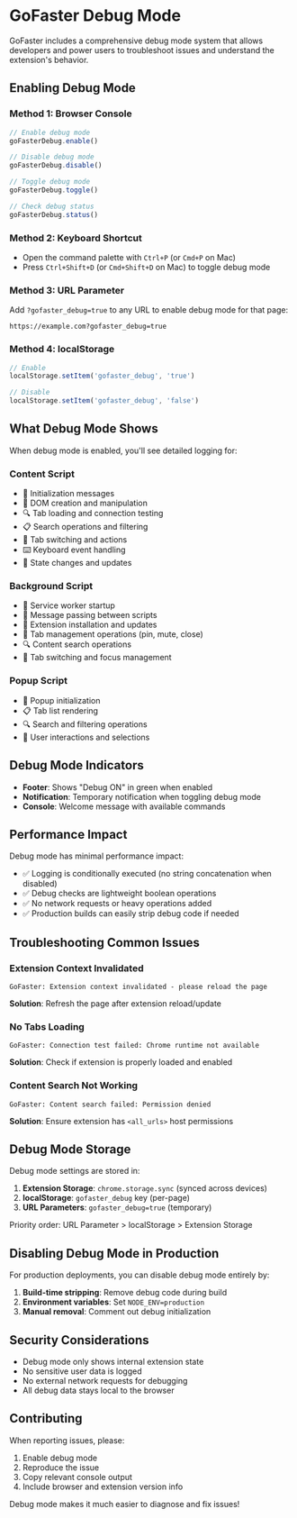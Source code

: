 # GoFaster Debug Mode

GoFaster includes a comprehensive debug mode system that allows developers and power users to troubleshoot issues and understand the extension's behavior.

## Enabling Debug Mode

### Method 1: Browser Console
```javascript
// Enable debug mode
goFasterDebug.enable()

// Disable debug mode
goFasterDebug.disable()

// Toggle debug mode
goFasterDebug.toggle()

// Check debug status
goFasterDebug.status()
```

### Method 2: Keyboard Shortcut
- Open the command palette with `Ctrl+P` (or `Cmd+P` on Mac)
- Press `Ctrl+Shift+D` (or `Cmd+Shift+D` on Mac) to toggle debug mode

### Method 3: URL Parameter
Add `?gofaster_debug=true` to any URL to enable debug mode for that page:
```
https://example.com?gofaster_debug=true
```

### Method 4: localStorage
```javascript
// Enable
localStorage.setItem('gofaster_debug', 'true')

// Disable
localStorage.setItem('gofaster_debug', 'false')
```

## What Debug Mode Shows

When debug mode is enabled, you'll see detailed logging for:

### Content Script
- 🚀 Initialization messages
- 🎨 DOM creation and manipulation
- 🔍 Tab loading and connection testing
- 📋 Search operations and filtering
- 🎯 Tab switching and actions
- ⌨️ Keyboard event handling
- 🔄 State changes and updates

### Background Script
- 🚀 Service worker startup
- 📨 Message passing between scripts
- 🔧 Extension installation and updates
- 📌 Tab management operations (pin, mute, close)
- 🔍 Content search operations
- 🎯 Tab switching and focus management

### Popup Script
- 🚀 Popup initialization
- 📋 Tab list rendering
- 🔍 Search and filtering operations
- 🎯 User interactions and selections

## Debug Mode Indicators

- **Footer**: Shows "Debug ON" in green when enabled
- **Notification**: Temporary notification when toggling debug mode
- **Console**: Welcome message with available commands

## Performance Impact

Debug mode has minimal performance impact:
- ✅ Logging is conditionally executed (no string concatenation when disabled)
- ✅ Debug checks are lightweight boolean operations
- ✅ No network requests or heavy operations added
- ✅ Production builds can easily strip debug code if needed

## Troubleshooting Common Issues

### Extension Context Invalidated
```
GoFaster: Extension context invalidated - please reload the page
```
**Solution**: Refresh the page after extension reload/update

### No Tabs Loading
```
GoFaster: Connection test failed: Chrome runtime not available
```
**Solution**: Check if extension is properly loaded and enabled

### Content Search Not Working
```
GoFaster: Content search failed: Permission denied
```
**Solution**: Ensure extension has `<all_urls>` host permissions

## Debug Mode Storage

Debug mode settings are stored in:
1. **Extension Storage**: `chrome.storage.sync` (synced across devices)
2. **localStorage**: `gofaster_debug` key (per-page)
3. **URL Parameters**: `gofaster_debug=true` (temporary)

Priority order: URL Parameter > localStorage > Extension Storage

## Disabling Debug Mode in Production

For production deployments, you can disable debug mode entirely by:

1. **Build-time stripping**: Remove debug code during build
2. **Environment variables**: Set `NODE_ENV=production`
3. **Manual removal**: Comment out debug initialization

## Security Considerations

- Debug mode only shows internal extension state
- No sensitive user data is logged
- No external network requests for debugging
- All debug data stays local to the browser

## Contributing

When reporting issues, please:
1. Enable debug mode
2. Reproduce the issue
3. Copy relevant console output
4. Include browser and extension version info

Debug mode makes it much easier to diagnose and fix issues!

